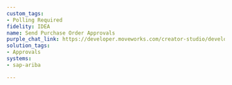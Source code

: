 ```yaml
---
custom_tags:
- Polling Required
fidelity: IDEA
name: Send Purchase Order Approvals
purple_chat_link: https://developer.moveworks.com/creator-studio/developer-tools/purple-chat-builder/?workspace=%7B%22title%22%3A%22My+Workspace%22%2C%22botSettings%22%3A%7B%22name%22%3A%22%22%2C%22imageUrl%22%3A%22%22%7D%2C%22mocks%22%3A%5B%7B%22id%22%3A9215%2C%22title%22%3A%22New+Mock%22%2C%22transcript%22%3A%7B%22settings%22%3A%7B%22colorStyle%22%3A%22LIGHT%22%2C%22startTime%22%3A%2211%3A43+AM%22%2C%22defaultPerson%22%3A%22GWEN%22%2C%22editable%22%3Atrue%2C%22botName%22%3A%22%22%2C%22botImageUrl%22%3A%22%22%7D%2C%22messages%22%3A%5B%7B%22from%22%3A%22BOT%22%2C%22text%22%3A%22%3Cp%3EA+new+Purchase+Order+requires+your+approval+in+SAP+Ariba.%3C%2Fp%3E%22%2C%22cards%22%3A%5B%7B%22title%22%3A%22%3Cp%3EPurchase+Order+Details%3C%2Fp%3E%22%2C%22text%22%3A%22%3Cb%3EPO+Number%3A%3C%2Fb%3E+45678%3Cbr%3E%3Cb%3EVendor%3A%3C%2Fb%3E+Tech+Solutions+Inc.%3Cbr%3E%3Cb%3EAmount%3A%3C%2Fb%3E+%244%2C500%3Cbr%3E%3Cb%3ERequester%3A%3C%2Fb%3E+Alex+Jensen%22%7D%2C%7B%22buttons%22%3A%5B%7B%22style%22%3A%22PRIMARY%22%2C%22text%22%3A%22Approve%22%7D%2C%7B%22text%22%3A%22Reject%22%7D%2C%7B%22text%22%3A%22View+Details%22%7D%5D%7D%5D%7D%5D%7D%7D%5D%7D
solution_tags:
- Approvals
systems:
- sap-ariba

---
```

